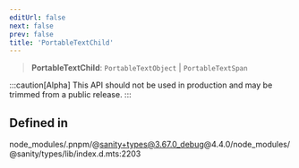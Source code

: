 ```yaml
---
editUrl: false
next: false
prev: false
title: 'PortableTextChild'
---
```


> **PortableTextChild**: `PortableTextObject` \| `PortableTextSpan`

:::caution[Alpha]
This API should not be used in production and may be trimmed from a public release.
:::

## Defined in

node_modules/.pnpm/@sanity+types@3.67.0_debug@4.4.0/node_modules/@sanity/types/lib/index.d.mts:2203
